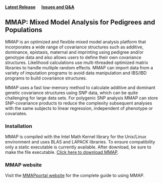 [**Latest Release**](https://github.com/MMAP/MMAP-releases-issues-Q-and-A/releases/latest) &nbsp; &nbsp; [**Issues and Q&A**](https://github.com/MMAP/MMAP-releases-issues-Q-and-A/issues)

## MMAP: Mixed Model Analysis for Pedigrees and Populations

MMAP is an optimized and flexible mixed model analysis platform that incorporates a wide range of covariance structures such as additive, dominance, epistasis, maternal and imprinting using pedigree and/or genotype data and also allows users to define their own covariance structures. Likelihood calculations use multi-threaded optimized matrix libraries to handle multiple random effects. MMAP can import data from a variety of imputation programs to avoid data manipulation and IBS/IBD programs to build covariance structures.

MMAP uses a fast low-memory method to calculate additive and dominant genetic covariance structures using SNP data, which can be quite challenging for large data sets. For polygenic SNP analysis MMAP can store SNP-covariance products to reduce the complexity subsequent analyses with the same subjects to linear regression, independent of phenotype or covariates. 

### Installation

MMAP is compiled with the Intel Math Kernel library for the Unix/Linux environment and uses BLAS and LAPACK libraries. To ensure compatibility only a static executable is currently available. After download, be sure to make the file executable. [Click here to download MMAP](https://github.com/MMAP/MMAP-releases-issues-Q-and-A/releases/latest).

### MMAP website

Visit the [MMAPportal website](https://MMAP.github.io/) for the complete guide to using MMAP.

